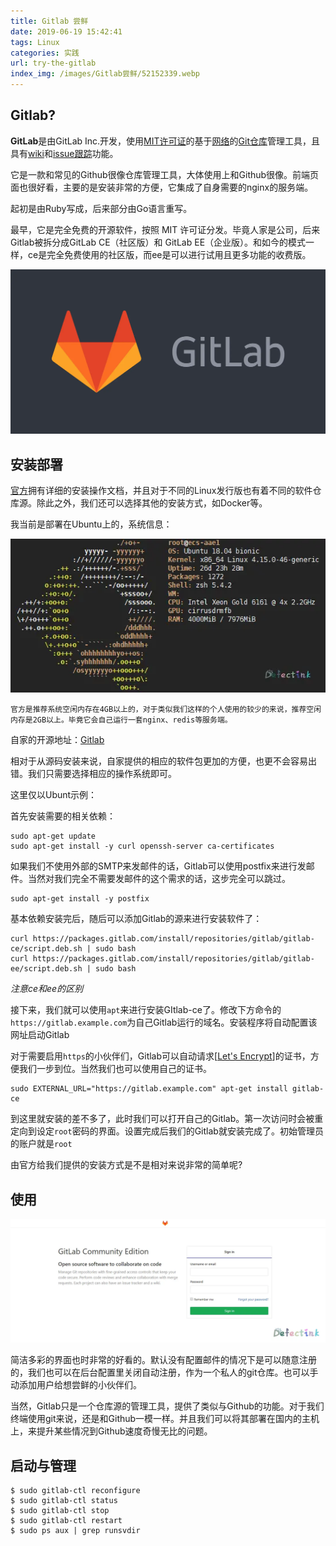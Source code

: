 ```yaml
---
title: Gitlab 尝鲜
date: 2019-06-19 15:42:41
tags: Linux
categories: 实践
url: try-the-gitlab
index_img: /images/Gitlab尝鲜/52152339.webp
---
```


## Gitlab?

**GitLab**是由GitLab Inc.开发，使用[MIT许可证](https://zh.wikipedia.org/wiki/MIT許可證)的基于[网络](https://zh.wikipedia.org/wiki/互联网)的[Git](https://zh.wikipedia.org/wiki/Git)[仓库](https://zh.wikipedia.org/wiki/仓库_(版本控制))管理工具，且具有[wiki](https://zh.wikipedia.org/wiki/Wiki)和[issue跟踪](https://zh.wikipedia.org/wiki/事务跟踪管理系统)功能。

它是一款和常见的Github很像仓库管理工具，大体使用上和Github很像。前端页面也很好看，主要的是安装非常的方便，它集成了自身需要的nginx的服务端。

起初是由Ruby写成，后来部分由Go语言重写。

最早，它是完全免费的开源软件，按照 MIT 许可证分发。毕竟人家是公司，后来Gitlab被拆分成GitLab CE（社区版）和 GitLab EE（企业版）。和如今的模式一样，ce是完全免费使用的社区版，而ee是可以进行试用且更多功能的收费版。

![52152339](../images/Gitlab尝鲜/52152339.webp)

## 安装部署

[官方](https://about.gitlab.com/install/)拥有详细的安装操作文档，并且对于不同的Linux发行版也有着不同的软件仓库源。除此之外，我们还可以选择其他的安装方式，如Docker等。

我当前是部署在Ubuntu上的，系统信息：

![411390967](../images/Gitlab尝鲜/411390967.webp)

	官方是推荐系统空闲内存在4GB以上的，对于类似我们这样的个人使用的较少的来说，推荐空闲内存是2GB以上。毕竟它会自己运行一套nginx、redis等服务端。

自家的开源地址：[Gitlab](https://gitlab.com/gitlab-org/gitlab-ce/)

相对于从源码安装来说，自家提供的相应的软件包更加的方便，也更不会容易出错。我们只需要选择相应的操作系统即可。

这里仅以Ubunt示例：

首先安装需要的相关依赖：

```
sudo apt-get update
sudo apt-get install -y curl openssh-server ca-certificates
```

如果我们不使用外部的SMTP来发邮件的话，Gitlab可以使用postfix来进行发邮件。当然对我们完全不需要发邮件的这个需求的话，这步完全可以跳过。

```
sudo apt-get install -y postfix
```

基本依赖安装完后，随后可以添加Gitlab的源来进行安装软件了：

```
curl https://packages.gitlab.com/install/repositories/gitlab/gitlab-ce/script.deb.sh | sudo bash
curl https://packages.gitlab.com/install/repositories/gitlab/gitlab-ee/script.deb.sh | sudo bash
```

*注意ce和ee的区别*

接下来，我们就可以使用`apt`来进行安装GItlab-ce了。修改下方命令的`https://gitlab.example.com`为自己Gitlab运行的域名。安装程序将自动配置该网址启动Gitlab

对于需要启用`https`的小伙伴们，Gitlab可以自动请求[[Let's Encrypt](https://docs.gitlab.com/omnibus/settings/ssl.html#lets-encrypthttpsletsencryptorg-integration)]的证书，方便我们一步到位。当然我们也可以使用自己的证书。

```
sudo EXTERNAL_URL="https://gitlab.example.com" apt-get install gitlab-ce
```

到这里就安装的差不多了，此时我们可以打开自己的Gitlab。第一次访问时会被重定向到设定`root`密码的界面。设置完成后我们的Gitlab就安装完成了。初始管理员的账户就是`root`

由官方给我们提供的安装方式是不是相对来说非常的简单呢?

## 使用

![99634888](../images/Gitlab尝鲜/99634888.webp)

简洁多彩的界面也时非常的好看的。默认没有配置邮件的情况下是可以随意注册的，我们也可以在后台配置里关闭自动注册，作为一个私人的git仓库。也可以手动添加用户给想尝鲜的小伙伴们。

当然，Gitlab只是一个仓库源的管理工具，提供了类似与Github的功能。对于我们终端使用git来说，还是和Github一模一样。并且我们可以将其部署在国内的主机上，来提升某些情况到Github速度奇慢无比的问题。

## 启动与管理

```
$ sudo gitlab-ctl reconfigure
$ sudo gitlab-ctl status
$ sudo gitlab-ctl stop
$ sudo gitlab-ctl restart
$ sudo ps aux | grep runsvdir
```